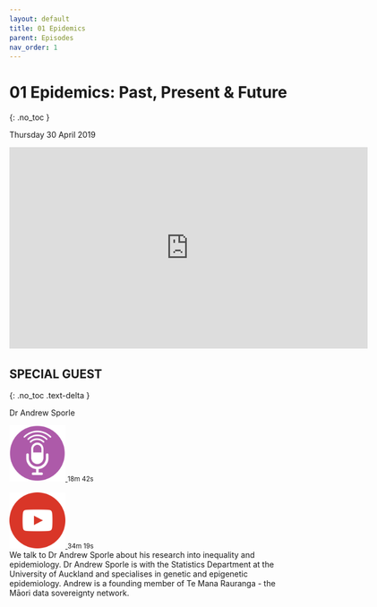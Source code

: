 ```yaml
---
layout: default
title: 01 Epidemics
parent: Episodes
nav_order: 1
---
```


# 01 Epidemics: Past, Present & Future
{: .no_toc }

Thursday 30 April 2019

<iframe src="https://tehiku.nz/embed/10995" style="padding:0px; margin:0px; border:0px;" width="640" height="360" frameborder="0" allowfullscreen ></iframe>

## SPECIAL GUEST
{: .no_toc .text-delta }

Dr Andrew Sporle

<div class="wrapper">
  <div class="boxL">
    <a href="https://tehiku.nz/embed/10995" data-lity>
    <img class="play" src="https://raw.githubusercontent.com/fullakingi/just-the-docs/master/assets/images/btn-pod-1%401x.png">
    </a>
    <small>18m 42s</small>
    <br/><br/>
    <a href="https://tehiku.nz/embed/10947" data-lity>
    <img class="play" src="https://raw.githubusercontent.com/fullakingi/just-the-docs/master/assets/images/btn-vid-1%401x.png">
    </a>
    <small>34m 19s</small>
  </div>
  <div class="boxR">
    We talk to Dr Andrew Sporle about his research into inequality and epidemiology. Dr Andrew Sporle is with the Statistics Department at the University of Auckland and specialises in genetic and epigenetic epidemiology. Andrew is a founding member of Te Mana Rauranga - the Māori data sovereignty network.

  </div>
</div>
